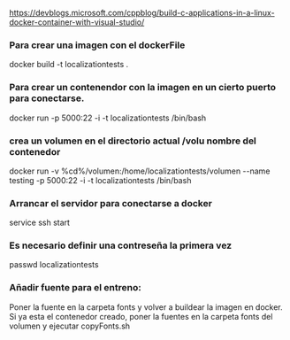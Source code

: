 https://devblogs.microsoft.com/cppblog/build-c-applications-in-a-linux-docker-container-with-visual-studio/

### Para crear una imagen con el dockerFile
docker build -t localizationtests .
### Para crear un contenendor con la imagen en un cierto puerto para conectarse.
docker run -p 5000:22 -i -t localizationtests /bin/bash

###          crea un volumen en el directorio actual /volu     nombre del contenedor 
docker run -v %cd%/volumen:/home/localizationtests/volumen --name testing -p 5000:22 -i -t localizationtests /bin/bash

### Arrancar el servidor para conectarse a docker
service ssh start 
### Es necesario definir una contreseña la primera vez
passwd localizationtests


### Añadir fuente para el entreno:
Poner la fuente en la carpeta fonts y volver a buildear la imagen en docker.
Si ya esta el contenedor creado, poner la fuentes en la carpeta fonts del volumen y ejecutar copyFonts.sh